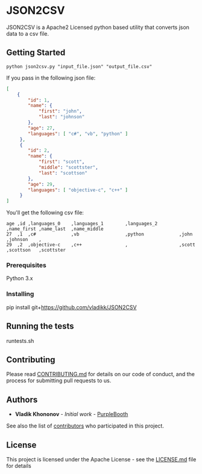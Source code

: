 # JSON2CSV 

JSON2CSV is a Apache2 Licensed python based utility that converts json data to a csv file.

## Getting Started

```
python json2csv.py "input_file.json" "output_file.csv"
```

If you pass in the following json file:
``` json
[
    {
        "id": 1,
        "name": {
            "first": "john",
            "last": "johnson"
        },
        "age": 27,
        "languages": [ "c#", "vb", "python" ]
     },
     {
        "id": 2,
        "name": {
            "first": "scott",
            "middle": "scottster",
            "last": "scottson"
        },
        "age": 29,
        "languages": [ "objective-c", "c++" ]
     }
]
```

You'll get the following csv file:
```
age ,id ,languages_0    ,languages_1        ,languages_2        ,name_first ,name_last  ,name_middle
27  ,1  ,c#             ,vb                 ,python             ,john       ,johnson    ,
29  ,2  ,objective-c    ,c++                ,                   ,scott      ,scottson   ,scottster
```

### Prerequisites

Python 3.x

### Installing

pip install git+https://github.com/vladikk/JSON2CSV

## Running the tests

runtests.sh

## Contributing

Please read [CONTRIBUTING.md](https://gist.github.com/PurpleBooth/b24679402957c63ec426) for details on our code of conduct, and the process for submitting pull requests to us.


## Authors

* **Vladik Khononov** - *Initial work* - [PurpleBooth](https://github.com/PurpleBooth)

See also the list of [contributors](https://github.com/vladikk/JSON2CSV/contributors) who participated in this project.

## License

This project is licensed under the Apache License - see the [LICENSE.md](LICENSE.md) file for details
